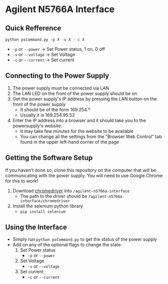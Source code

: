 # Agilent N5766A Interface

## Quick Refference
`python psCommand.py -p X -v X - c X`
* `-p` or `--power`   ->  Set Power status, 1 on, 0 off
* `-v` or `--voltage` -> Set Voltage
* `-c` or `--current` -> Set current

## Connecting to the Power Supply
1) The power supply must be connected via LAN
2) The LAN LED on the front of the power supply should be on
3) Get the power supply's IP address by pressing the LAN button on the front of the power supply
     * It should be of the form 169.254.*
     * Usually it is 169.254.95.52
4) Enter the IP address into a browser and it should take you to the powersupply's website.
    * It may take few minutes for the website to be available
    * You can change all the settings from the "Browser Web Control" tab found in the upper left-hand corner of the page

## Getting the Software Setup
If you haven't done so, clone this repository on the computer that will be communicating with the power supply.
You will need to use Google Chrome for this to work!
1) Download [chromedriver](https://sites.google.com/chromium.org/driver/downloads) into `/agilent-n5766a-interface`
    * The path to the driver should be `/agilent-n5766a-interface/chromedriver`
3) Install the selenium python library
    * `pip install selenium`

## Using the Interface
* Simply run `python psCommand.py` to get the status of the power supply
* Add on any of the optional flags to change the state:
    1) Set Power status
        * `-p` or `--power`
    2) Set Voltage
        * `-v` or `--voltage`
    4) Set current
       * `-c` or `--current`
